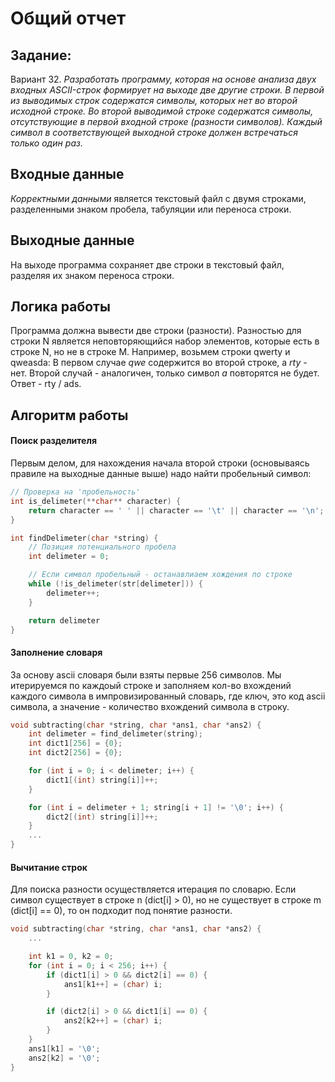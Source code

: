 # Общий отчет

## Задание:
Вариант 32. *Разработать программу, которая на основе анализа двух входных ASCII-строк формирует на выходе две другие строки. В первой из выводимых строк содержатся символы, которых нет во второй исходной строке. Во второй выводимой строке содержатся символы, отсутствующие в первой входной строке (разности символов). Каждый символ в соответствующей выходной строке должен встречаться только один раз.*

## Входные данные
*Корректными данными* является текстовый файл с двумя строками, разделенными знаком пробела, табуляции или переноса строки.

## Выходные данные
На выходе программа сохраняет две строки в текстовый файл, разделяя их знаком переноса строки. 

## Логика работы
Программа должна вывести две строки (разности). Разностью для строки N является неповторяющийся набор элементов, которые есть в строке N, но не в строке M. Например, возьмем строки  qwerty и qweasda:
В первом случае *qwe* cодержится во второй строке, а *rty* - нет. 
Второй случай - аналогичен, только символ *а* повторятся не будет. 
Ответ - rty                                                                                                                              / ads                                                                                                                            .

## Алгоритм работы
#### Поиск разделителя
Первым делом, для нахождения начала второй строки (основываясь правиле на выходные данные выше) надо найти пробельный символ:
```C
// Проверка на 'пробельность'
int is_delimeter(**char** character) {
    return character == ' ' || character == '\t' || character == '\n';
}

int findDelimeter(char *string) {
	// Позиция потенциального пробела
    int delimeter = 0;

    // Если символ пробельный - останавлиаем хождения по строке
    while (!is_delimeter(str[delimeter])) {
        delimeter++;
    }

    return delimeter
}
```

#### Заполнение словаря
За основу asсii словаря были взяты первые 256 символов. Мы итерируемся по каждоый строке и заполняем кол-во вхождений каждого символа в импровизированный словарь, где ключ, это код ascii символа, а значение - количество вхождений символа в строку.
```C
void subtracting(char *string, char *ans1, char *ans2) {
    int delimeter = find_delimeter(string);
	int dict1[256] = {0};
    int dict2[256] = {0};

    for (int i = 0; i < delimeter; i++) {
        dict1[(int) string[i]]++;
    }

    for (int i = delimeter + 1; string[i + 1] != '\0'; i++) {
        dict2[(int) string[i]]++;
    }
	...
}
```

#### Вычитание строк
Для поиска разности осуществляется итерация по словарю. Если символ существует в строке n (dict[i] > 0), но не существует в строке m (dict[i] == 0), то он подходит под понятие разности. 
```C
void subtracting(char *string, char *ans1, char *ans2) {
	...

    int k1 = 0, k2 = 0;
    for (int i = 0; i < 256; i++) {
        if (dict1[i] > 0 && dict2[i] == 0) {
            ans1[k1++] = (char) i;
        }

        if (dict2[i] > 0 && dict1[i] == 0) {
            ans2[k2++] = (char) i;
        }
    }
    ans1[k1] = '\0';
    ans2[k2] = '\0';
}
```

